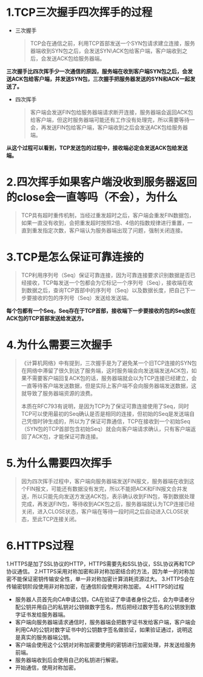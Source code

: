 # 1.TCP三次握手四次挥手的过程

- 三次握手

   > TCP会在通信之前，利用TCP首部发送一个SYN包请求建立连接，服务器端收到SYN包之后，会发送SYN\ACK包给客户端，客户端收到之后，会发送ACK包给服务器端。

**三次握手比四次挥手少一次通信的原因，服务端在收到客户端SYN包之后，会发送ACK包给客户端，并发送SYN包，三次握手把服务器发送的SYN和ACK一起发送了。**

- 四次挥手
  
  > 客户端会发送FIN包给服务器端请求断开连接，服务器端会返回ACK包给客户端，但这时服务器端可能还有工作没有处理完，所以需要等待一会，再发送FIN包给客户端，客户端收到之后会发送ACK包给服务器端。

**从这个过程可以看到，TCP发送包的过程中，接收端必定会发送ACK包给发送端。**

# 2.四次挥手如果客户端没收到服务器返回的close会一直等吗（不会），为什么

> TCP具有超时重传机制，当经过重发超时之后，客户端会重发FIN数据包，如果一直没有收到，会把重发超时按照2倍、4倍的指数规律进行重置，一直到重发指定次数，客户端认为服务器端出现了问题，强制关闭连接。

# 3.TCP是怎么保证可靠连接的
> TCP利用序列号（Seq）保证可靠连接，因为可靠连接要求识别数据是否已经接收，TCP每发送一个包都会为它标记一个序列号（Seq），接收端在收到数据之后，查询TCP首部中的序列号（Seq）以及数据长度，把自己下一步要接收的包的序列号（Seq）发送给发送端。

**每个包都有一个Seq，Seq存在于TCP首部，接收端下一步要接收的包的Seq放在ACK包的TCP首部发送给发送方。**

# 4.为什么需要三次握手

> 《计算机网络》中有提到，三次握手是为了避免某一个旧TCP连接的SYN包在网络中滞留了很久到达了服务端，这时服务端会向发送端发送ACK包，如果不需要客户端回复ACK包的话，服务器端就会以为TCP连接已经建立，会一直等待客户端发送数据，但是实际上客户端不会向服务器端发送数据，这就导致了服务器端资源的浪费。
>
> 本质在RFC793有说明，是因为TCP为了保证可靠连接使用了Seq，同时TCP可以使用最初的Seq确认是否是相同的连接，但初始的Seq是发送端自己凭借时钟生成的，所以为了保证可靠通信，TCP在接收到一个初始Seq（SYN包的TCP首部包含初始Seq）就会向客户端请求确认，只有客户端返回了ACK包，才能保证可靠连接。

# 5.为什么需要四次挥手
> 因为四次挥手过程中，客户端向服务器端发送FIN报文，服务器端在收到这个FIN报文，可能还有数据没有发完，所以不能把ACK和FIN报文合并发送，所以只能先向发送方发送ACK包，表示确认收到FIN包，等到数据处理完成，再发送FIN包，等待收到ACK包之后，服务器端就认为TCP连接已经关闭，进入CLOSE状态，客户端在等待一段时间之后自动进入CLOSE状态，至此TCP连接关闭。



# 6.HTTPS过程
1.HTTPS是加了SSL协议的HTTP，HTTPS需要先和SSL协议，SSL协议再和TCP协议通信。
2.HTTPS采用对称加密和非对称加密结合的方法，因为单一的对称加密不能保证密钥传输安全性，单一非对称加密计算消耗资源过大。
3.HTTPS会在传输密钥阶段使用非对称加密，在通信阶段使用对称加密。
4.HTTPS的过程
 - 服务器人员首先向CA申请公钥，CA在验证了申请者身份之后，会为申请者分配公钥并用自己的私钥对公钥做数字签名，然后把经过数字签名的公钥放到数字证书发给服务器端。
 - 客户端向服务器端请求通信时，服务器端会把数字证书发给客户端，客户端会利用CA的公钥对数字证书中的公钥数字签名做验证，如果验证通过，说明这是真实的服务器端公钥。
 - 客户端会使用这个公钥对对称加密要使用的密钥进行加密处理，并发送给服务前端。
 - 服务器端收到后会使用自己的私钥进行解密。
 - 开始通信，使用对称加密。